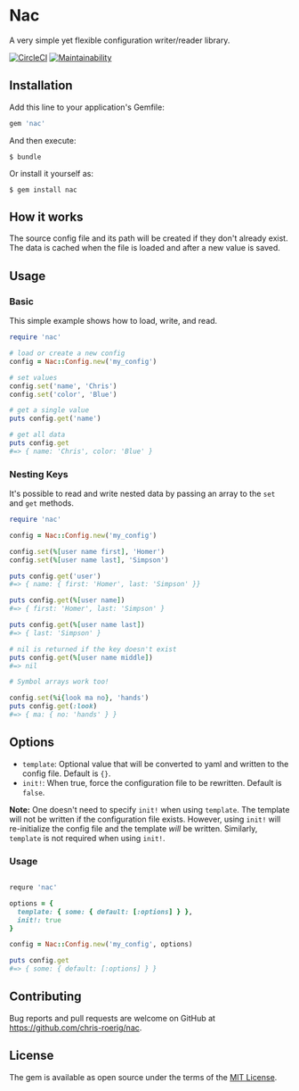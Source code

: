 # Nac

A very simple yet flexible configuration writer/reader library. 

[![CircleCI](https://circleci.com/gh/chris-roerig/nac/tree/master.svg?style=svg)](https://circleci.com/gh/chris-roerig/nac/tree/master)
[![Maintainability](https://api.codeclimate.com/v1/badges/ff7b794633ad66c7d6db/maintainability)](https://codeclimate.com/github/chris-roerig/nac/maintainability)

## Installation

Add this line to your application's Gemfile:

```ruby
gem 'nac'
```

And then execute:

    $ bundle

Or install it yourself as:

    $ gem install nac

## How it works

The source config file and its path will be created if they don't 
already exist. The data is cached when the file is loaded and after a 
new value is saved.

## Usage

### Basic

This simple example shows how to load, write, and read. 

```ruby
require 'nac'

# load or create a new config
config = Nac::Config.new('my_config')

# set values
config.set('name', 'Chris')
config.set('color', 'Blue')

# get a single value
puts config.get('name')

# get all data
puts config.get
#=> { name: 'Chris', color: 'Blue' }
```

### Nesting Keys

It's possible to read and write nested data by passing an array to the `set` and `get`  methods.

```ruby
require 'nac'

config = Nac::Config.new('my_config')

config.set(%[user name first], 'Homer')
config.set(%[user name last], 'Simpson')

puts config.get('user')
#=> { name: { first: 'Homer', last: 'Simpson' }}

puts config.get(%[user name])
#=> { first: 'Homer', last: 'Simpson' }

puts config.get(%[user name last])
#=> { last: 'Simpson' }

# nil is returned if the key doesn't exist
puts config.get(%[user name middle])
#=> nil

# Symbol arrays work too!

config.set(%i{look ma no}, 'hands')
puts config.get(:look)
#=> { ma: { no: 'hands' } }
```

## Options

* `template`: Optional value that will be converted to yaml and written to the config file. Default is `{}`.
* `init!`: When true, force the configuration file to be rewritten. Default is `false`.

**Note:** One doesn't need to specify `init!` when using `template`. 
The template will not be written if the configuration file exists.
However, using `init!` will re-initialize the config file and the 
template *will* be written. Similarly, `template` is not required when 
using `init!`.

### Usage

```ruby

requre 'nac'

options = {
  template: { some: { default: [:options] } },
  init!: true
}

config = Nac::Config.new('my_config', options)

puts config.get
#=> { some: { default: [:options] } }

```


## Contributing

Bug reports and pull requests are welcome on GitHub at https://github.com/chris-roerig/nac.

## License

The gem is available as open source under the terms of the [MIT License](https://opensource.org/licenses/MIT).
